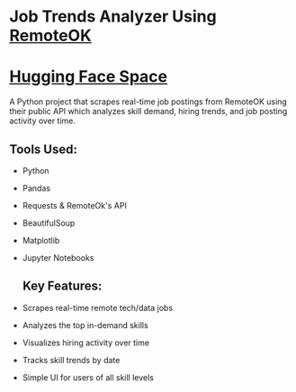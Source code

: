 # Job Trends Analyzer Using [RemoteOK](https://RemoteOK.com)

# [Hugging Face Space](https://huggingface.co/spaces/JulianG2002/Job_Trend_Analysis)

A Python project that scrapes real-time job postings from RemoteOK using their public API which analyzes skill demand, hiring trends, and job posting activity over time.

## Tools Used:
- Python

- Pandas

- Requests & RemoteOk's API

- BeautifulSoup

- Matplotlib

- Jupyter Notebooks

  ## Key Features:
- Scrapes real-time remote tech/data jobs

- Analyzes the top in-demand skills

- Visualizes hiring activity over time

- Tracks skill trends by date

- Simple UI for users of all skill levels
